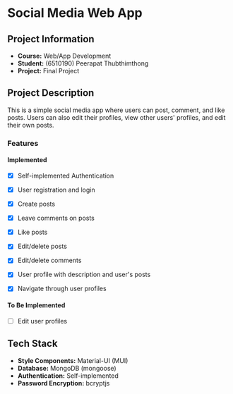 # Social Media Web App

## Project Information
- **Course:** Web/App Development
- **Student:** (6510190) Peerapat Thubthimthong
- **Project:** Final Project

## Project Description
This is a simple social media app where users can post, comment, and like posts. Users can also edit their profiles, view other users' profiles, and edit their own posts.

### Features
#### Implemented
- [x] Self-implemented Authentication
- [x] User registration and login
- [x] Create posts
- [x] Leave comments on posts
- [x] Like posts
- [x] Edit/delete posts
- [x] Edit/delete comments
- [X] User profile with description and user's posts
- [X] Navigate through user profiles


#### To Be Implemented
- [ ] Edit user profiles

## Tech Stack
- **Style Components:** Material-UI (MUI)
- **Database:** MongoDB (mongoose)
- **Authentication:** Self-implemented
- **Password Encryption:** bcryptjs